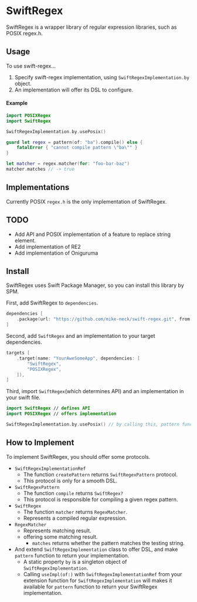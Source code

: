 # SwiftRegex

SwiftRegex is a wrapper library of regular expression libraries, such as POSIX regex.h.

Usage
---

To use swift-regex...

1. Specify swift-regex implementation, using `SwiftRegexImplementation.by` object.
1. An implementation will offer its DSL to configure.

#### Example

```swift
import POSIXRegex
import SwiftRegex

SwiftRegexImplementation.by.usePosix()

guard let regex = pattern(of: "ba").compile() else {
    fatalError { "cannot compile pattern \"ba\"" }
} 

let matcher = regex.matcher(for: "foo-bar-baz")
matcher.matches // -> true
```

Implementations
---

Currently POSIX `regex.h` is the only implementation of SwiftRegex.

TODO
---

* Add API and POSIX implementation of a feature to replace string element.
* Add implementation of RE2
* Add implementation of Oniguruma

Install
---

SwiftRegex uses Swift Package Manager, so you can install this library by SPM.

First, add SwiftRegex to `dependencies`.

```swift
dependencies [
    .package(url: "https://github.com/mike-neck/swift-regex.git", from: "0.1"),
]
```

Second, add `SwiftRegex` and an implementation to your target dependencies.

```swift
targets [
    .target(name: "YourAweSomeApp", dependencies: [
        "SwiftRegex",
        "POSIXRegex",
    ]),
]
```

Third, import `SwiftRegex`(which determines API) and an implementation in your swift file.

```swift
import SwiftRegex // defines API
import POSIXRegex // offers implementation

SwiftRegexImplementation.by.usePosix() // by calling this, pattern function will returns POSIX regexp.
```

How to Implement
---

To implement SwiftRegex, you should offer some protocols.

* `SwiftRegexImplementationRef`
    * The function `createPattern` returns `SwiftRegexPattern` protocol.
    * This protocol is only for a smooth DSL.
* `SwiftRegexPattern`
    * The function `compile` returns `SwiftRegex?`
    * This protocol is responsible for compiling a given regex pattern.
* `SwiftRegex`
    * The function `matcher` returns `RegexMatcher`.
    * Represents a compiled regular expression.
* `RegexMatcher`
    * Represents matching result.
    * offering some matching result.
        * `matches` returns whether the pattern matches the testing string.
* And extend `SwiftRegexImplementation` class to offer DSL, and make `pattern` function to return your implementation.
    * A static property `by` is a singleton object of `SwiftRegexImplementation`.
    * Calling `useImpl(of:)` with `SwiftRegexImplementationRef` from your extension function for `SwiftRegexImplementation`
will makes it available for `pattern` function to return your SwiftRegex implementation. 
